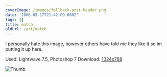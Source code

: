 ```yaml
---
coverImage: /images/fallback-post-header.png
date: '2006-05-17T21:42:09.000Z'
tags: []
title: match
oldUrl: /art/match
---
```


I personally hate this image, however others have told me they like it so im putting it up here.

Used: Lightwave 7.5, Photoshop 7
Download: [1024x768](https://www.mikecann.co.uk/Images/Art-Full/match.jpg)

![Thumb](https://www.mikecann.co.uk/Images/Art-Thumbs/match.gif "Thumb")
